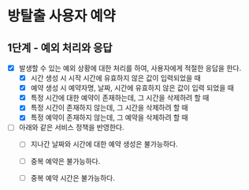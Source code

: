 # 방탈출 사용자 예약

## 1단계 - 예외 처리와 응답 

- [x] 발생할 수 있는 예외 상황에 대한 처리를 하여, 사용자에게 적절한 응답을 한다.
  - [x] 시간 생성 시 시작 시간에 유효하지 않은 값이 입력되었을 때
  - [x] 예약 생성 시 예약자명, 날짜, 시간에 유효하지 않은 값이 입력 되었을 때
  - [x] 특정 시간에 대한 예약이 존재하는데, 그 시간을 삭제하려 할 때
  - [x] 특정 시간이 존재하지 않는데, 그 시간을 삭제하려 할 때
  - [x] 특정 예약이 존재하지 않는데, 그 예약을 삭제하려 할 때
- [ ] 아래와 같은 서비스 정책을 반영한다. 
  - [ ] 지나간 날짜와 시간에 대한 예약 생성은 불가능하다. 
  - [ ] 중복 예약은 불가능하다.
  - [ ] 중복 예약 시간은 불가능하다.

